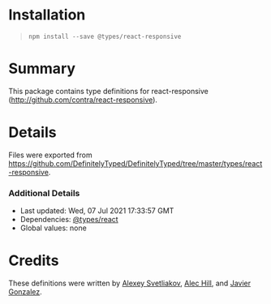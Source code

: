 # Installation
> `npm install --save @types/react-responsive`

# Summary
This package contains type definitions for react-responsive (http://github.com/contra/react-responsive).

# Details
Files were exported from https://github.com/DefinitelyTyped/DefinitelyTyped/tree/master/types/react-responsive.

### Additional Details
 * Last updated: Wed, 07 Jul 2021 17:33:57 GMT
 * Dependencies: [@types/react](https://npmjs.com/package/@types/react)
 * Global values: none

# Credits
These definitions were written by [Alexey Svetliakov](https://github.com/asvetliakov), [Alec Hill](https://github.com/alechill), and [Javier Gonzalez](https://github.com/xaviergonz).

